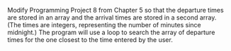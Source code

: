 Modify Programming Project 8 from Chapter 5 so that the departure times are stored in an
array and the arrival times are stored in a second array. (The times are integers, representing
the number of minutes since midnight.) The program will use a loop to search the array of
departure times for the one closest to the time entered by the user.